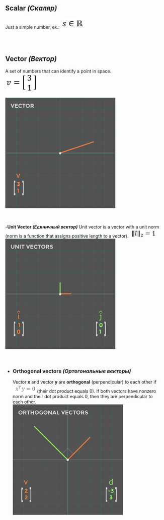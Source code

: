 
## Scalar _(Скаляр)_
Just a simple number, ex.:
![Formula](/Formulas/f1.png)  
<br />  
<br />  

## Vector _(Вектор)_
A set of numbers that can identify a point in space.   
![Formula](/Formulas/f2.png)    

![Vector](/Images/vector.png)
<br />  
<br />  

-**Unit Vector _(Единичный вектор)_**
Unit vector is a vector with a unit norm (norm is a function that assigns positive length to a vector). 
![Formula](/Formulas/f3.png)    
![UnitVectors](/Images/UnitVectors.png) 
<br />  
<br />  
    
-	### Orthogonal vectors _(Ортогональные векторы)_
	Vector **x** and vector **y** are **orthogonal** (perpendicular) to each other if![Formula](/Formulas/f4.png) (their dot product 		equals 0). If both vectors have nonzero norm and their dot product 		equals 0, then they are 			perpendicular to each other.   
	![OrthogonalVectors](/Images/OrthogonalVectors.png)  




